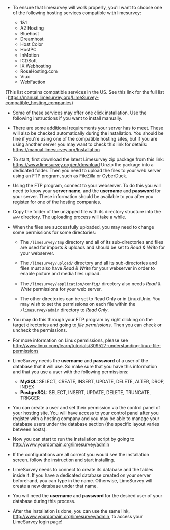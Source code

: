 * To ensure that limesurvey will work properly, you'll want to choose one of the following hosting services compatible with limesurvey:

	* 1&1
	* A2 Hosting
	* Bluehost
	* Dreamhost
	* Host Color
	* HostPC
	* InMotion
	* ICDSoft
	* IX Webhosting
	* RoseHosting.com
	* Viux
	* WebFaction

(This list contains compatible services in the US. See this link for the full list : https://manual.limesurvey.org/LimeSurvey-compatible_hosting_companies)

* Some of these services may offer one click installation. Use the following instructions if you want to install manually.

* There are some additional requirements your server has to meet. These will also be checked automatically during the installation. You should be fine if you're using one of the compatible hosting sites, but if you are using another server you may want to check this link for details: https://manual.limesurvey.org/Installation

* To start, first download the latest Limesurvey zip package from this link: https://www.limesurvey.org/en/download
Unzip the package into a dedicated folder.
Then you need to upload the files to your web server using an FTP program, such as FileZilla or CyberDuck.

* Using the FTP program, connect to your webserver. To do this you will need to know your **server name**, and the **username** and **password** for your server. These information should be available to you after you register for one of the hosting companies.

* Copy the folder of the unzipped file with its directory structure into the `www` directory.  The uploading process will take a while.

* When the files are successfully uploaded, you may need to change some permissions for some directories:

	* The `/limesurvey/tmp` directory and all of its sub-directories and files are used for imports & uploads and should be set to _Read & Write_ for your webserver.

	* The `/limesurvey/upload/` directory and all its sub-directories and files must also have _Read & Write_ for your webserver in order to enable picture and media files upload.

	* The `/limesurvey/application/config/` directory also needs _Read & Write_ permissions for your web server.

	* The other directories can be set to Read Only or in Linux/Unix. You may wish to set the permissions on each file within the `/limesurvey/admin` directory to _Read Only_.

<p></p>

* You may do this through your FTP program by right clicking on the target directories and going to _file permissions_. Then you can check or uncheck the permissions.

* For more information on Linux permissions, please see http://www.linux.com/learn/tutorials/309527-understanding-linux-file-permissions

* LimeSurvey needs the **username** and **password** of a user of the database that it will use. So make sure that you have this information and that you use a user with the following permissions:

	* **MySQL:** SELECT, CREATE, INSERT, UPDATE, DELETE, ALTER, DROP, INDEX
	* **PostgreSQL:** SELECT, INSERT, UPDATE, DELETE, TRUNCATE, TRIGGER

<p></p>

* You can create a user and set their permission via the control panel of your hosting site. You will have access to your control panel after you register with a hosting company and you may be able to manage your database users under the database section (the specific layout varies between hosts).

* Now you can start to run the installation script by going to http://www.yourdomain.org/limesurvey/admin

* If the configurations are all correct you would see the installation screen. follow the instruction and start installing.

* LimeSurvey needs to connect to create its database and the tables inside it. If you have a dedicated database created on your server beforehand, you can type in the name. Otherwise, LimeSurvey will create a new database under that name. 

* You will need the **username** and **password** for the desired user of your database during this process.

* After the installation is done, you can use the same link, http://www.yourdomain.org/limesurvey/admin, to access your LimeSurvey login page!


